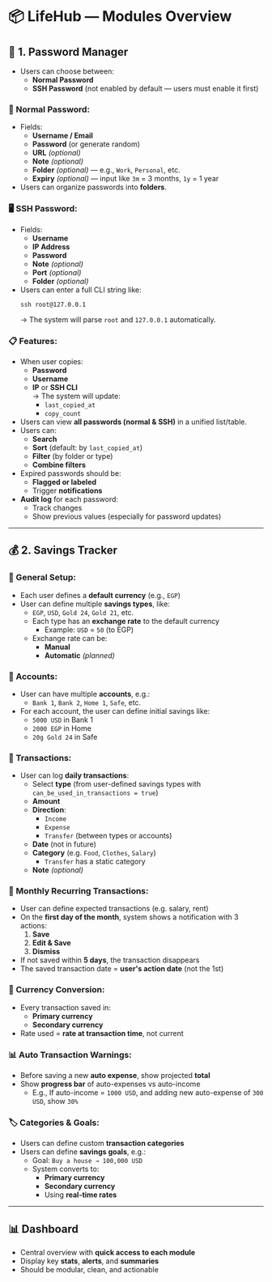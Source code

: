 # 📦 LifeHub — Modules Overview

## 🔐 1. Password Manager

- Users can choose between:
  - **Normal Password**
  - **SSH Password** (not enabled by default — users must enable it first)

### 🔑 Normal Password:

- Fields:
  - **Username / Email**
  - **Password** (or generate random)
  - **URL** _(optional)_
  - **Note** _(optional)_
  - **Folder** _(optional)_ — e.g., `Work`, `Personal`, etc.
  - **Expiry** _(optional)_ — input like `3m` = 3 months, `1y` = 1 year
- Users can organize passwords into **folders**.

### 🖥️ SSH Password:

- Fields:
  - **Username**
  - **IP Address**
  - **Password**
  - **Note** _(optional)_
  - **Port** _(optional)_
  - **Folder** _(optional)_
- Users can enter a full CLI string like:
  ```
  ssh root@127.0.0.1
  ```
  → The system will parse `root` and `127.0.0.1` automatically.

### 📋 Features:

- When user copies:
  - **Password**
  - **Username**
  - **IP** or **SSH CLI**  
    → The system will update:
    - `last_copied_at`
    - `copy_count`
- Users can view **all passwords (normal & SSH)** in a unified list/table.
- Users can:
  - **Search**
  - **Sort** (default: by `last_copied_at`)
  - **Filter** (by folder or type)
  - **Combine filters**
- Expired passwords should be:
  - **Flagged or labeled**
  - Trigger **notifications**
- **Audit log** for each password:
  - Track changes
  - Show previous values (especially for password updates)

---

## 💰 2. Savings Tracker

### 🏦 General Setup:

- Each user defines a **default currency** (e.g., `EGP`)
- User can define multiple **savings types**, like:
  - `EGP`, `USD`, `Gold 24`, `Gold 21`, etc.
  - Each type has an **exchange rate** to the default currency
    - Example: `USD` = `50` (to EGP)
  - Exchange rate can be:
    - **Manual**
    - **Automatic** _(planned)_

### 💼 Accounts:

- User can have multiple **accounts**, e.g.:
  - `Bank 1`, `Bank 2`, `Home 1`, `Safe`, etc.
- For each account, the user can define initial savings like:
  - `5000 USD` in Bank 1
  - `2000 EGP` in Home
  - `20g Gold 24` in Safe

### 📅 Transactions:

- User can log **daily transactions**:
  - Select **type** (from user-defined savings types with `can_be_used_in_transactions = true`)
  - **Amount**
  - **Direction**:
    - `Income`
    - `Expense`
    - `Transfer` (between types or accounts)
  - **Date** (not in future)
  - **Category** (e.g. `Food`, `Clothes`, `Salary`)
    - `Transfer` has a static category
  - **Note** _(optional)_

### 🔁 Monthly Recurring Transactions:

- User can define expected transactions (e.g. salary, rent)
- On the **first day of the month**, system shows a notification with 3 actions:
  1. **Save**
  2. **Edit & Save**
  3. **Dismiss**
- If not saved within **5 days**, the transaction disappears
- The saved transaction date = **user's action date** (not the 1st)

### 💱 Currency Conversion:

- Every transaction saved in:
  - **Primary currency**
  - **Secondary currency**
- Rate used = **rate at transaction time**, not current

### 📊 Auto Transaction Warnings:

- Before saving a new **auto expense**, show projected **total**
- Show **progress bar** of auto-expenses vs auto-income
  - E.g., If auto-income = `1000 USD`, and adding new auto-expense of `300 USD`, show `30%`

### 🏷️ Categories & Goals:

- Users can define custom **transaction categories**
- Users can define **savings goals**, e.g.:
  - Goal: `Buy a house → 100,000 USD`
  - System converts to:
    - **Primary currency**
    - **Secondary currency**
    - Using **real-time rates**

---

## 📊 Dashboard

- Central overview with **quick access to each module**
- Display key **stats**, **alerts**, and **summaries**
- Should be modular, clean, and actionable
